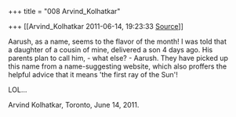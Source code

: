 +++
title = "008 Arvind_Kolhatkar"

+++
[[Arvind_Kolhatkar	2011-06-14, 19:23:33 [Source](https://groups.google.com/g/samskrita/c/Z1sN7qiviXM)]]



Aarush, as a name, seems to the flavor of the month! I was told that  
a daughter of a cousin of mine, delivered a son 4 days ago. His  
parents plan to call him, - what else? - Aarush. They have picked up  
this name from a name-suggesting website, which also proffers the  
helpful advice that it means 'the first ray of the Sun'!  
  
LOL...  
  
Arvind Kolhatkar, Toronto, June 14, 2011.

